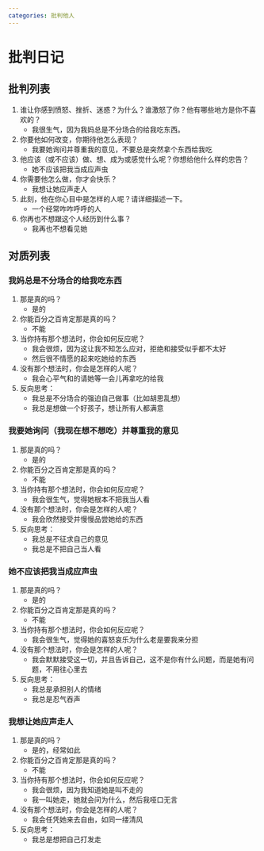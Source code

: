 ```yaml
---
categories: 批判他人
---
```


# 批判日记

## 批判列表

1. 谁让你感到愤怒、挫折、迷惑？为什么？谁激怒了你？他有哪些地方是你不喜欢的？
    - 我很生气，因为我妈总是不分场合的给我吃东西。
2. 你要他如何改变，你期待他怎么表现？
    - 我要她询问并尊重我的意见，不要总是突然拿个东西给我吃
3. 他应该（或不应该）做、想、成为或感觉什么呢？你想给他什么样的忠告？
    - 她不应该把我当成应声虫
4. 你需要他怎么做，你才会快乐？
    - 我想让她应声走人
5. 此刻，他在你心目中是怎样的人呢？请详细描述一下。
    - 一个经常咋咋呼呼的人
6. 你再也不想跟这个人经历到什么事？
    - 我再也不想看见她

## 对质列表

### 我妈总是不分场合的给我吃东西

1. 那是真的吗？
    - 是的
2. 你能百分之百肯定那是真的吗？
    - 不能
3. 当你持有那个想法时，你会如何反应呢？
    - 我会很烦，因为这让我不知怎么应对，拒绝和接受似乎都不太好
    - 然后很不情愿的起来吃她给的东西
4. 没有那个想法时，你会是怎样的人呢？
    - 我会心平气和的请她等一会儿再拿吃的给我
5. 反向思考：
    - 我总是不分场合的强迫自己做事（比如胡思乱想）
    - 我总是想做一个好孩子，想让所有人都满意

### 我要她询问（我现在想不想吃）并尊重我的意见

1. 那是真的吗？
    - 是的
2. 你能百分之百肯定那是真的吗？
    - 不能
3. 当你持有那个想法时，你会如何反应呢？
    - 我会很生气，觉得她根本不把我当人看
4. 没有那个想法时，你会是怎样的人呢？
    - 我会欣然接受并慢慢品尝她给的东西
5. 反向思考：
    - 我总是不征求自己的意见
    - 我总是不把自己当人看

### 她不应该把我当成应声虫

1. 那是真的吗？
    - 是的
2. 你能百分之百肯定那是真的吗？
    - 不能
3. 当你持有那个想法时，你会如何反应呢？
    - 我会很生气，觉得她的喜怒哀乐为什么老是要我来分担
4. 没有那个想法时，你会是怎样的人呢？
    - 我会默默接受这一切，并且告诉自己，这不是你有什么问题，而是她有问题，不用往心里去
5. 反向思考：
    - 我总是承担别人的情绪
    - 我总是忍气吞声

### 我想让她应声走人

1. 那是真的吗？
    - 是的，经常如此
2. 你能百分之百肯定那是真的吗？
    - 不能
3. 当你持有那个想法时，你会如何反应呢？
    - 我会很烦，因为我知道她是叫不走的
    - 我一叫她走，她就会问为什么，然后我哑口无言
4. 没有那个想法时，你会是怎样的人呢？
    - 我会任凭她来去自由，如同一缕清风
5. 反向思考：
    - 我总是想把自己打发走

